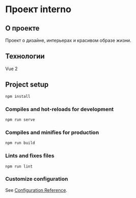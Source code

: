 # Проект interno

## О проекте
Проект о дизайне, интерьерах и красивом образе жизни.

## Технологии
Vue 2




## Project setup
```
npm install
```

### Compiles and hot-reloads for development
```
npm run serve
```

### Compiles and minifies for production
```
npm run build
```

### Lints and fixes files
```
npm run lint
```

### Customize configuration
See [Configuration Reference](https://cli.vuejs.org/config/).

